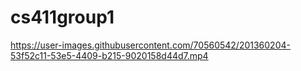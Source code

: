 # cs411group1



https://user-images.githubusercontent.com/70560542/201360204-53f52c11-53e5-4409-b215-9020158d44d7.mp4

